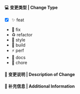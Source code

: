#### 💻 变更类型 | Change Type

<!-- 请将 [x] 移动到对应的变更类型行首，或直接删除其他类型 -->
<!-- Move [x] to the line of the appropriate change type, or delete the other types directly. -->

-  [x] ✨ feat
- 🐛 fix
- ♻️ refactor
- 💄 style
- 👷 build
- ⚡️ perf
- 📝 docs
- 🔨 chore

#### 🔀 变更说明 | Description of Change

<!-- Thank you for your Pull Request. Please provide a description above. -->

#### 📝 补充信息 | Additional Information

<!-- Add any other context about the Pull Request here. -->
